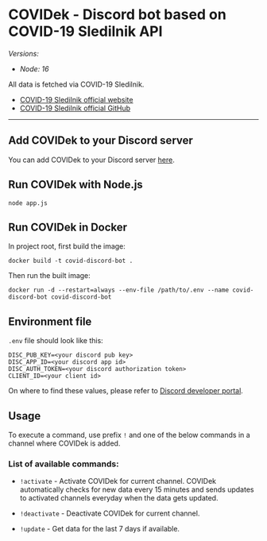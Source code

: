 # COVIDek - Discord bot based on COVID-19 Sledilnik API
*Versions:*
- *Node: 16*

All data is fetched via COVID-19 Sledilnik.
- [COVID-19 Sledilnik official website](https://covid-19.sledilnik.org/)
- [COVID-19 Sledilnik official GitHub](https://github.com/sledilnik)

---

## Add COVIDek to your Discord server
You can add COVIDek to your Discord server [here](https://discord.com/api/oauth2/authorize?client_id=910486812349308978&permissions=274877996032&scope=bot).


## Run COVIDek with Node.js
```
node app.js
```

## Run COVIDek in Docker
In project root, first build the image:
```
docker build -t covid-discord-bot .
```
Then run the built image:
```
docker run -d --restart=always --env-file /path/to/.env --name covid-discord-bot covid-discord-bot
```

## Environment file

`.env` file should look like this:
```
DISC_PUB_KEY=<your discord pub key>
DISC_APP_ID=<your discord app id>
DISC_AUTH_TOKEN=<your discord authorization token>
CLIENT_ID=<your client id>
```
On where to find these values, please refer to [Discord developer portal](https://discord.com/developers/docs/topics/oauth2).

## Usage
To execute a command, use prefix `!` and one of the below commands in a channel where COVIDek is added.

### List of available commands:

- `!activate` - Activate COVIDek for current channel. COVIDek automatically checks for new data every 15 minutes and sends updates to activated channels everyday when the data gets updated.

- `!deactivate` - Deactivate COVIDek for current channel.

- `!update` - Get data for the last 7 days if available.
